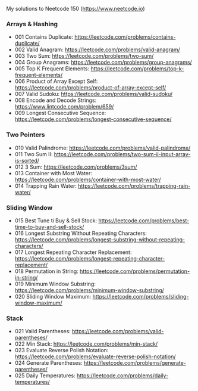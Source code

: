 My solutions to Neetcode 150 (https://www.neetcode.io)
### Arrays & Hashing
- 001 Contains Duplicate: https://leetcode.com/problems/contains-duplicate/
- 002 Valid Anagram: https://leetcode.com/problems/valid-anagram/
- 003 Two Sum: https://leetcode.com/problems/two-sum/
- 004 Group Anagrams: https://leetcode.com/problems/group-anagrams/
- 005 Top K Frequent Elements: https://leetcode.com/problems/top-k-frequent-elements/
- 006 Product of Array Except Self: https://leetcode.com/problems/product-of-array-except-self/
- 007 Valid Sudoku: https://leetcode.com/problems/valid-sudoku/
- 008 Encode and Decode Strings: https://www.lintcode.com/problem/659/
- 009 Longest Consecutive Sequence: https://leetcode.com/problems/longest-consecutive-sequence/

### Two Pointers
- 010 Valid Palindrome: https://leetcode.com/problems/valid-palindrome/
- 011 Two Sum II: https://leetcode.com/problems/two-sum-ii-input-array-is-sorted/
- 012 3 Sum: https://leetcode.com/problems/3sum/
- 013 Container with Most Water: https://leetcode.com/problems/container-with-most-water/
- 014 Trapping Rain Water: https://leetcode.com/problems/trapping-rain-water/

### Sliding Window
- 015 Best Tune ti Buy & Sell Stock: https://leetcode.com/problems/best-time-to-buy-and-sell-stock/
- 016 Longest Substring Without Repeating Characters: https://leetcode.com/problems/longest-substring-without-repeating-characters/
- 017 Longest Repeating Character Replacement: https://leetcode.com/problems/longest-repeating-character-replacement/
- 018 Permutation in String: https://leetcode.com/problems/permutation-in-string/
- 019 Minimum Window Substring: https://leetcode.com/problems/minimum-window-substring/
- 020 Sliding Window Maximum: https://leetcode.com/problems/sliding-window-maximum/

### Stack
- 021 Valid Parentheses: https://leetcode.com/problems/valid-parentheses/
- 022 Min Stack: https://leetcode.com/problems/min-stack/
- 023 Evaluate Reverse Polish Notation: https://leetcode.com/problems/evaluate-reverse-polish-notation/
- 024 Generate Parentheses: https://leetcode.com/problems/generate-parentheses/
- 025 Daily Temperatures: https://leetcode.com/problems/daily-temperatures/
